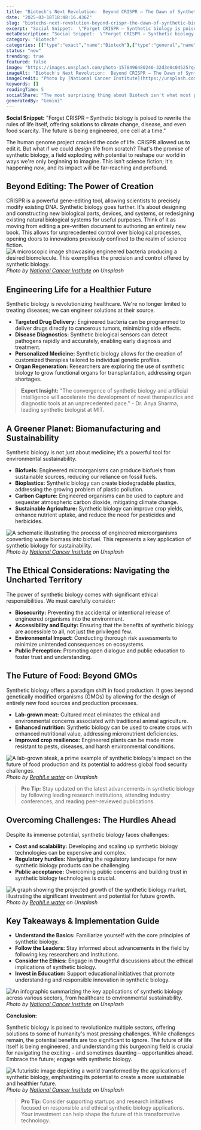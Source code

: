 ```yaml
---
title: "Biotech's Next Revolution:  Beyond CRISPR – The Dawn of Synthetic Biology"
date: "2025-03-18T18:48:16.436Z"
slug: "biotechs-next-revolution-beyond-crispr-the-dawn-of-synthetic-biology"
excerpt: "Social Snippet:  \"Forget CRISPR – Synthetic biology is poised to rewrite the rules of life itself, offering solutions to climate change, disease, and even food scarcity.  The future is being engineered, one cell at a time.\""
metaDescription: "Social Snippet:  \"Forget CRISPR – Synthetic biology is poised to rewrite the rules of life itself, offering solutions to climate change, disease, and even ..."
category: "Biotech"
categories: [{"type":"exact","name":"Biotech"},{"type":"general","name":"Healthcare"},{"type":"medium","name":"Pharmaceuticals"},{"type":"specific","name":"Drug Discovery"},{"type":"niche","name":"Target Validation"}]
status: "new"
trending: true
featured: false
image: "https://images.unsplash.com/photo-1578496480240-32d3e0c04525?q=85&w=1200&fit=max&fm=webp&auto=compress"
imageAlt: "Biotech's Next Revolution:  Beyond CRISPR – The Dawn of Synthetic Biology"
imageCredit: "Photo by [National Cancer Institute](https://unsplash.com/@nci) on Unsplash"
keywords: []
readingTime: 5
socialShare: "The most surprising thing about Biotech isn't what most people think. Find out what experts really say about this game-changing topic."
generatedBy: "Gemini"
---
```




**Social Snippet:**  "Forget CRISPR – Synthetic biology is poised to rewrite the rules of life itself, offering solutions to climate change, disease, and even food scarcity.  The future is being engineered, one cell at a time."

The human genome project cracked the code of life. CRISPR allowed us to edit it. But what if we could *design* life from scratch? That's the promise of synthetic biology, a field exploding with potential to reshape our world in ways we're only beginning to imagine. This isn't science fiction; it's happening *now*, and its impact will be far-reaching and profound.

## Beyond Editing: The Power of Creation

CRISPR is a powerful gene-editing tool, allowing scientists to precisely modify existing DNA.  Synthetic biology goes further. It's about designing and constructing new biological parts, devices, and systems, or redesigning existing natural biological systems for useful purposes.  Think of it as moving from editing a pre-written document to authoring an entirely new book.  This allows for unprecedented control over biological processes, opening doors to innovations previously confined to the realm of science fiction. ![A microscopic image showcasing engineered bacteria producing a desired biomolecule.  This exemplifies the precision and control offered by synthetic biology.](https://images.unsplash.com/photo-1581594549595-35f6edc7b762?q=85&w=1200&fit=max&fm=webp&auto=compress)
*Photo by [National Cancer Institute](https://unsplash.com/@nci) on Unsplash*

## Engineering Life for a Healthier Future

Synthetic biology is revolutionizing healthcare.  We're no longer limited to treating diseases; we can engineer solutions at their source.

*   **Targeted Drug Delivery:**  Engineered bacteria can be programmed to deliver drugs directly to cancerous tumors, minimizing side effects.
*   **Disease Diagnostics:**  Synthetic biological sensors can detect pathogens rapidly and accurately, enabling early diagnosis and treatment.
*   **Personalized Medicine:**  Synthetic biology allows for the creation of customized therapies tailored to individual genetic profiles.
*   **Organ Regeneration:**  Researchers are exploring the use of synthetic biology to grow functional organs for transplantation, addressing organ shortages.

> **Expert Insight:**  "The convergence of synthetic biology and artificial intelligence will accelerate the development of novel therapeutics and diagnostic tools at an unprecedented pace." - Dr. Anya Sharma, leading synthetic biologist at MIT.

## A Greener Planet: Biomanufacturing and Sustainability

Synthetic biology is not just about medicine; it’s a powerful tool for environmental sustainability.

*   **Biofuels:** Engineered microorganisms can produce biofuels from sustainable sources, reducing our reliance on fossil fuels.
*   **Bioplastics:** Synthetic biology can create biodegradable plastics, addressing the growing problem of plastic pollution.
*   **Carbon Capture:** Engineered organisms can be used to capture and sequester atmospheric carbon dioxide, mitigating climate change.
*   **Sustainable Agriculture:**  Synthetic biology can improve crop yields, enhance nutrient uptake, and reduce the need for pesticides and herbicides.

![A schematic illustrating the process of engineered microorganisms converting waste biomass into biofuel. This represents a key application of synthetic biology for sustainability.](https://images.unsplash.com/photo-1578496480240-32d3e0c04525?q=85&w=1200&fit=max&fm=webp&auto=compress)
*Photo by [National Cancer Institute](https://unsplash.com/@nci) on Unsplash*

## The Ethical Considerations: Navigating the Uncharted Territory

The power of synthetic biology comes with significant ethical responsibilities.  We must carefully consider:

*   **Biosecurity:** Preventing the accidental or intentional release of engineered organisms into the environment.
*   **Accessibility and Equity:** Ensuring that the benefits of synthetic biology are accessible to all, not just the privileged few.
*   **Environmental Impact:**  Conducting thorough risk assessments to minimize unintended consequences on ecosystems.
*   **Public Perception:**  Promoting open dialogue and public education to foster trust and understanding.

## The Future of Food:  Beyond GMOs

Synthetic biology offers a paradigm shift in food production.  It goes beyond genetically modified organisms (GMOs) by allowing for the design of entirely new food sources and production processes.

*   **Lab-grown meat:** Cultured meat eliminates the ethical and environmental concerns associated with traditional animal agriculture.
*   **Enhanced nutrition:**  Synthetic biology can be used to create crops with enhanced nutritional value, addressing micronutrient deficiencies.
*   **Improved crop resilience:**  Engineered plants can be made more resistant to pests, diseases, and harsh environmental conditions.

![A lab-grown steak, a prime example of synthetic biology's impact on the future of food production and its potential to address global food security challenges.](https://images.unsplash.com/photo-1617155093758-158e4e5dcfe9?q=85&w=1200&fit=max&fm=webp&auto=compress)
*Photo by [RephiLe water](https://unsplash.com/@revolution_in_filtration) on Unsplash*

> **Pro Tip:** Stay updated on the latest advancements in synthetic biology by following leading research institutions, attending industry conferences, and reading peer-reviewed publications.

## Overcoming Challenges: The Hurdles Ahead

Despite its immense potential, synthetic biology faces challenges:

*   **Cost and scalability:**  Developing and scaling up synthetic biology technologies can be expensive and complex.
*   **Regulatory hurdles:**  Navigating the regulatory landscape for new synthetic biology products can be challenging.
*   **Public acceptance:**  Overcoming public concerns and building trust in synthetic biology technologies is crucial.

![A graph showing the projected growth of the synthetic biology market, illustrating the significant investment and potential for future growth.](https://images.unsplash.com/photo-1617155093730-a8bf47be792d?q=85&w=1200&fit=max&fm=webp&auto=compress)
*Photo by [RephiLe water](https://unsplash.com/@revolution_in_filtration) on Unsplash*

## Key Takeaways & Implementation Guide

*   **Understand the Basics:** Familiarize yourself with the core principles of synthetic biology.
*   **Follow the Leaders:** Stay informed about advancements in the field by following key researchers and institutions.
*   **Consider the Ethics:**  Engage in thoughtful discussions about the ethical implications of synthetic biology.
*   **Invest in Education:**  Support educational initiatives that promote understanding and responsible innovation in synthetic biology.

![An infographic summarizing the key applications of synthetic biology across various sectors, from healthcare to environmental sustainability.](https://images.unsplash.com/photo-1578496481449-cf2e845cc00c?q=85&w=1200&fit=max&fm=webp&auto=compress)
*Photo by [National Cancer Institute](https://unsplash.com/@nci) on Unsplash*

**Conclusion:**

Synthetic biology is poised to revolutionize multiple sectors, offering solutions to some of humanity's most pressing challenges. While challenges remain, the potential benefits are too significant to ignore.  The future of life itself is being engineered, and understanding this burgeoning field is crucial for navigating the exciting – and sometimes daunting – opportunities ahead.  Embrace the future; engage with synthetic biology.

![A futuristic image depicting a world transformed by the applications of synthetic biology, emphasizing its potential to create a more sustainable and healthier future.](https://images.unsplash.com/photo-1582719366794-4d27cd0a34a0?q=85&w=1200&fit=max&fm=webp&auto=compress)
*Photo by [National Cancer Institute](https://unsplash.com/@nci) on Unsplash*

> **Pro Tip:**  Consider supporting startups and research initiatives focused on responsible and ethical synthetic biology applications.  Your investment can help shape the future of this transformative technology.


<div class="reading-progress-container">
  <div id="reading-progress" class="reading-progress"></div>
</div>
